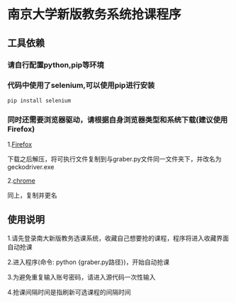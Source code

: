 # 南京大学新版教务系统抢课程序




## 工具依赖


### 请自行配置python,pip等环境

### 代码中使用了selenium,可以使用pip进行安装
```
pip install selenium
```
### 同时还需要浏览器驱动，请根据自身浏览器类型和系统下载(建议使用Firefox)

1.[Firefox](https://github.com/mozilla/geckodriver)

下载之后解压，将可执行文件复制到与graber.py文件同一文件夹下，并改名为geckodriver.exe

2.[chrome](http://chromedriver.storage.googleapis.com/index.html)

同上，复制并更名

## 使用说明

1.请先登录南大新版教务选课系统，收藏自己想要抢的课程，程序将进入收藏界面自动抢课

2.进入程序(命令: python {graber.py路径})，开始自动抢课

3.为避免重复输入账号密码，请进入源代码一次性输入

4.抢课间隔时间是指刷新可选课程的间隔时间
